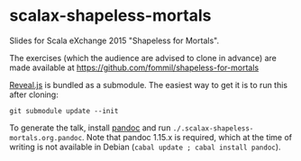 # scalax-shapeless-mortals

Slides for Scala eXchange 2015 "Shapeless for Mortals".

The exercises (which the audience are advised to clone in advance) are made available at https://github.com/fommil/shapeless-for-mortals

[Reveal.js](https://github.com/hakimel/reveal.js) is bundled as a submodule. The easiest way to get it is to run this after cloning:

```
git submodule update --init
```

To generate the talk, install [pandoc](http://johnmacfarlane.net/pandoc/) and run `./.scalax-shapeless-mortals.org.pandoc`. Note that pandoc 1.15.x is required, which at the time of writing is not available in Debian (`cabal update ; cabal install pandoc`).

